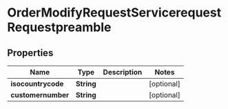 

# OrderModifyRequestServicerequestRequestpreamble


## Properties

| Name | Type | Description | Notes |
|------------ | ------------- | ------------- | -------------|
|**isocountrycode** | **String** |  |  [optional] |
|**customernumber** | **String** |  |  [optional] |




